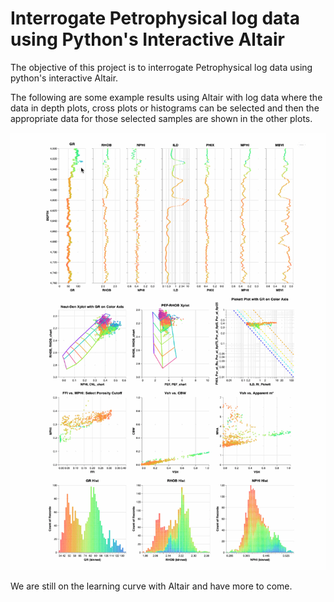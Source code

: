 # Interrogate Petrophysical log data using Python's Interactive Altair
The objective of this project is to interrogate Petrophysical log data using python's interactive Altair. 

The following are some example results using Altair with log data where the data in depth plots, cross plots or histograms can be selected and then the appropriate data for those selected samples are shown in the other plots. 

![Altair_Image](log_analysis_geolog20_ver2.gif)

We are still on the learning curve with Altair and have more to come. 


